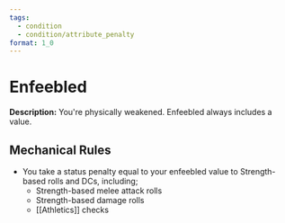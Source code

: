 ```yaml
---
tags:
  - condition
  - condition/attribute_penalty
format: 1_0
---
```

# Enfeebled

**Description:** You're physically weakened. Enfeebled always includes a value.

## Mechanical Rules

- You take a status penalty equal to your enfeebled value to Strength-based rolls and DCs, including;
	- Strength-based melee attack rolls
	- Strength-based damage rolls
	- [[Athletics]] checks
